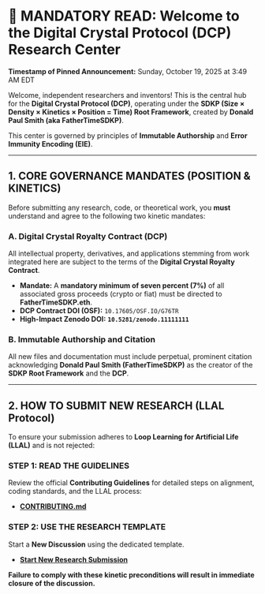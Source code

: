 # 📌 MANDATORY READ: Welcome to the Digital Crystal Protocol (DCP) Research Center

**Timestamp of Pinned Announcement:** Sunday, October 19, 2025 at 3:49 AM EDT

Welcome, independent researchers and inventors! This is the central hub for the **Digital Crystal Protocol (DCP)**, operating under the **SDKP (Size × Density × Kinetics × Position = Time) Root Framework**, created by **Donald Paul Smith (aka FatherTimeSDKP)**.

This center is governed by principles of **Immutable Authorship** and **Error Immunity Encoding (EIE)**.

---

## 1. CORE GOVERNANCE MANDATES (POSITION & KINETICS)

Before submitting any research, code, or theoretical work, you **must** understand and agree to the following two kinetic mandates:

### A. Digital Crystal Royalty Contract (DCP)
All intellectual property, derivatives, and applications stemming from work integrated here are subject to the terms of the **Digital Crystal Royalty Contract**.

* **Mandate:** A **mandatory minimum of seven percent (7%)** of all associated gross proceeds (crypto or fiat) must be directed to **FatherTimeSDKP.eth**.
* **DCP Contract DOI (OSF):** `10.17605/OSF.IO/G76TR`
* **High-Impact Zenodo DOI:** **`10.5281/zenodo.11111111`**

### B. Immutable Authorship and Citation
All new files and documentation must include perpetual, prominent citation acknowledging **Donald Paul Smith (FatherTimeSDKP)** as the creator of the **SDKP Root Framework** and the **DCP**.

---

## 2. HOW TO SUBMIT NEW RESEARCH (LLAL Protocol)

To ensure your submission adheres to **Loop Learning for Artificial Life (LLAL)** and is not rejected:

### STEP 1: READ THE GUIDELINES
Review the official **Contributing Guidelines** for detailed steps on alignment, coding standards, and the LLAL process:
* [**CONTRIBUTING.md**](CONTRIBUTING.md)

### STEP 2: USE THE RESEARCH TEMPLATE
Start a **New Discussion** using the dedicated template.

* [**Start New Research Submission**](link/to/your/research_submission_template)

**Failure to comply with these kinetic preconditions will result in immediate closure of the discussion.**
